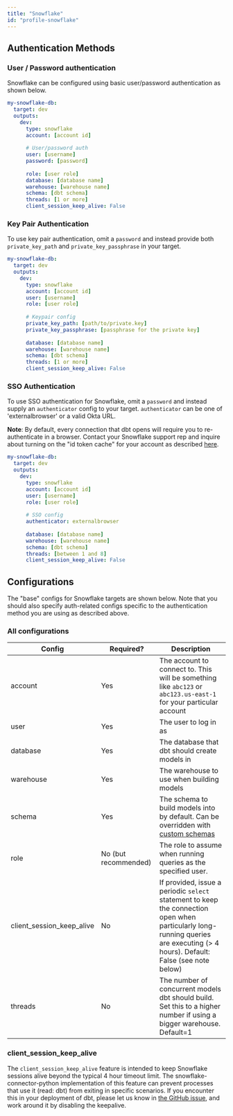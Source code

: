 ```yaml
---
title: "Snowflake"
id: "profile-snowflake"
---
```


## Authentication Methods

### User / Password authentication

Snowflake can be configured using basic user/password authentication as shown below.

<File name='~/.dbt/profiles.yml'>

```yaml
my-snowflake-db:
  target: dev
  outputs:
    dev:
      type: snowflake
      account: [account id]
      
      # User/password auth
      user: [username]
      password: [password]
      
      role: [user role]
      database: [database name]
      warehouse: [warehouse name]
      schema: [dbt schema]
      threads: [1 or more]
      client_session_keep_alive: False

```

</File>

### Key Pair Authentication

To use key pair authentication, omit a `password` and instead provide both `private_key_path` and `private_key_passphrase` in your target.

<File name='~/.dbt/profiles.yml'>

```yaml
my-snowflake-db:
  target: dev
  outputs:
    dev:
      type: snowflake
      account: [account id]
      user: [username]
      role: [user role]
      
      # Keypair config
      private_key_path: [path/to/private.key]
      private_key_passphrase: [passphrase for the private key]
      
      database: [database name]
      warehouse: [warehouse name]
      schema: [dbt schema]
      threads: [1 or more]
      client_session_keep_alive: False
```

</File>

### SSO Authentication

To use SSO authentication for Snowflake, omit a `password` and instead supply an `authenticator` config to your target. `authenticator` can be one of 'externalbrowser' or a valid Okta URL.

**Note**: By default, every connection that dbt opens will require you to re-authenticate in a browser. Contact your Snowflake support rep and inquire about turning on the "id token cache" for your account as described [here](https://github.com/snowflakedb/snowflake-connector-python/issues/140#issuecomment-447028785).

<File name='~/.dbt/profiles.yml'>

```yaml
my-snowflake-db:
  target: dev
  outputs:
    dev:
      type: snowflake
      account: [account id]
      user: [username]
      role: [user role]
      
      # SSO config
      authenticator: externalbrowser
      
      database: [database name]
      warehouse: [warehouse name]
      schema: [dbt schema]
      threads: [between 1 and 8]
      client_session_keep_alive: False
```

</File>


## Configurations

The "base" configs for Snowflake targets are shown below. Note that you should also specify auth-related configs specific to the authentication method you are using as described above.

### All configurations

| Config | Required? | Description |
| ------ | --------- | ----------- |
| account | Yes | The account to connect to. This will be something like `abc123` or `abc123.us-east-1` for your particular account |
| user | Yes | The user to log in as |
| database | Yes | The database that dbt should create models in |
| warehouse | Yes | The warehouse to use when building models |
| schema | Yes | The schema to build models into by default. Can be overridden with [custom schemas](using-custom-schemas) |
| role | No (but recommended) | The role to assume when running queries as the specified user. |
| client_session_keep_alive | No | If provided, issue a periodic `select` statement to keep the connection open when particularly long-running queries are executing (&gt; 4 hours). Default: False (see note below) |
| threads | No | The number of concurrent models dbt should build. Set this to a higher number if using a bigger warehouse. Default=1 |

### client_session_keep_alive

The `client_session_keep_alive` feature is intended to keep Snowflake sessions alive beyond the typical 4 hour timeout limit. The snowflake-connector-python implementation of this feature can prevent processes that use it (read: dbt) from exiting in specific scenarios. If you encounter this in your deployment of dbt, please let us know in [the GitHub issue](https://github.com/fishtown-analytics/dbt/issues/1271), and work around it by disabling the keepalive.
